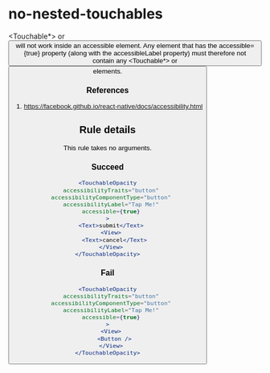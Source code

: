 # no-nested-touchables

<Touchable*> or <Button /> will not work inside an accessible element. Any element that has the accessible={true} property (along with the accessibleLabel property) must therefore not contain any <Touchable*> or <Button /> elements.

### References

1. https://facebook.github.io/react-native/docs/accessibility.html

## Rule details

This rule takes no arguments.

### Succeed

```jsx
<TouchableOpacity
  accessibilityTraits="button"
  accessibilityComponentType="button"
  accessibilityLabel="Tap Me!"
  accessible={true}
>
  <Text>submit</Text>
  <View>
    <Text>cancel</Text>
  </View>
</TouchableOpacity>
```

### Fail

```jsx
<TouchableOpacity
  accessibilityTraits="button"
  accessibilityComponentType="button"
  accessibilityLabel="Tap Me!"
  accessible={true}
>
  <View>
    <Button />
  </View>
</TouchableOpacity>
```
